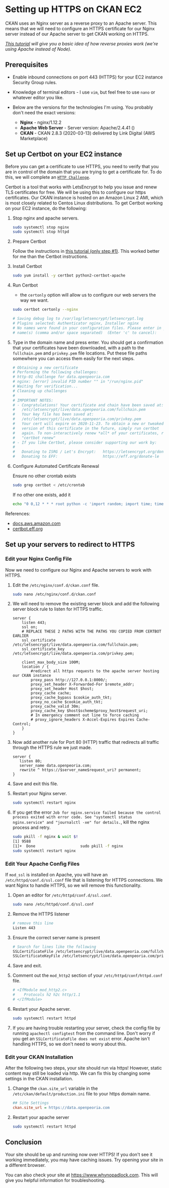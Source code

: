 # Setting up HTTPS on CKAN EC2

CKAN uses an Nginx server as a reverse proxy to an Apache server. This means that we will need to configure an HTTPS certificate for our Nginx server instead of our Apache server to get CKAN working on HTTPS.

*[This tutorial](https://www.youtube.com/watch?v=ng5DsxYp-Bk) will give you a basic idea of how reverse proxies work (we're using Apache instead of Node).*

## Prerequisites

- Enable inbound connections on port 443 (HTTPS) for your EC2 instance Security Group rules.

- Knowledge of terminal editors - I use `vim`, but feel free to use `nano` or whatever editor you like.

- Below are the versions for the technologies I'm using. You probably don't need the exact versions:

    - **Nginx** - nginx/1.12.2
    - **Apache Web Server** - Server version: Apache/2.4.41 ()
    - **CKAN** - CKAN 2.8.3 (2020-03-13) delivered by Link Digital (AWS Marketplace)

## Set up Certbot on your EC2 instance

Before you can get a certificate to use HTTPS, you need to verify that you are in control of the domain that you are trying to get a certificate for. To do this, we will complete an [`HTTP Challenge`](https://letsencrypt.org/docs/challenge-types/#http-01-challenge).

Certbot is a tool that works with LetsEncrypt to help you issue and renew TLS certificates for free. We will be using this to configure our https certificates. Our CKAN instance is hosted on an Amazon Linux 2 AMI, which is most closely related to Centos Linux distributions. To get Certbot working on your EC2 instance, do the following:

1. Stop nginx and apache servers.

    ```bash
    sudo systemctl stop nginx
    sudo systemctl stop httpd
    ```

2. Prepare Certbot

    Follow the instructions in [this tutorial (only step #1)](https://docs.aws.amazon.com/AWSEC2/latest/UserGuide/SSL-on-amazon-linux-2.html#prepare). This worked better for me than the Certbot instructions.


3. Install Certbot

    ```bash
    sudo yum install -y certbot python2-certbot-apache
    ```


4. Run Certbot

    - the `certonly` option will allow us to configure our web servers the way we want.

    ```bash
    sudo certbot certonly --nginx

    # Saving debug log to /var/log/letsencrypt/letsencrypt.log
    # Plugins selected: Authenticator nginx, Installer nginx
    # No names were found in your configuration files. Please enter in your domain
    # name(s) (comma and/or space separated)  (Enter 'c' to cancel):
    ```

5. Type in the domain name and press enter. You should get a confirmation that your certificates have been downloaded, with a path to the `fullchain.pem` and `privkey.pem` file locations. Put these file paths somewhere you can access them easily for the next steps.

    ```bash
    # Obtaining a new certificate
    # Performing the following challenges:
    # http-01 challenge for data.openpeoria.com
    # nginx: [error] invalid PID number "" in "/run/nginx.pid"
    # Waiting for verification...
    # Cleaning up challenges
    #
    # IMPORTANT NOTES:
    # - Congratulations! Your certificate and chain have been saved at:
    #   /etc/letsencrypt/live/data.openpeoria.com/fullchain.pem
    #   Your key file has been saved at:
    #   /etc/letsencrypt/live/data.openpeoria.com/privkey.pem
    #   Your cert will expire on 2020-11-23. To obtain a new or tweaked
    #   version of this certificate in the future, simply run certbot
    #   again. To non-interactively renew *all* of your certificates, run
    #   "certbot renew"
    # - If you like Certbot, please consider supporting our work by:
    #
    #   Donating to ISRG / Let's Encrypt:   https://letsencrypt.org/donate
    #   Donating to EFF:                    https://eff.org/donate-le
    ```


6. Configure Automated Certificate Renewal

    Ensure no other crontab exists

    ```bash
    sudo grep certbot < /etc/crontab
    ```

    If no other one exists, add it

    ```bash
    echo "0 0,12 * * * root python -c 'import random; import time; time.sleep(random.random() * 3600)' && certbot renew -q" | sudo tee -a /etc/crontab > /dev/null
    ```

References:

- [docs.aws.amazon.com](https://docs.aws.amazon.com/AWSEC2/latest/UserGuide/SSL-on-amazon-linux-2.html)
- [certbot.eff.org](https://certbot.eff.org/lets-encrypt/centosrhel7-nginx)

## Set up your servers to redirect to HTTPS

### Edit your Nginx Config File

Now we need to configure our Nginx and Apache servers to work with HTTPS.

1. Edit the `/etc/nginx/conf.d/ckan.conf` file.

   ```bash
   sudo nano /etc/nginx/conf.d/ckan.conf
   ```

2. We will need to remove the existing server block and add the following server block rule to listen for HTTPS traffic.

    ```nginx
    server {
        listen 443;
        ssl on;
        # REPLACE THESE 2 PATHS WITH THE PATHS YOU COPIED FROM CERTBOT EARLIER
        ssl_certificate /etc/letsencrypt/live/data.openpeoria.com/fullchain.pem;
        ssl_certificate_key /etc/letsencrypt/live/data.openpeoria.com/privkey.pem;

        client_max_body_size 100M;
        location / {
            #redirect all https requests to the apache server hosting our CKAN instance
            proxy_pass http://127.0.0.1:8000/;
            proxy_set_header X-Forwarded-For $remote_addr;
            proxy_set_header Host $host;
            proxy_cache cache;
            proxy_cache_bypass $cookie_auth_tkt;
            proxy_no_cache $cookie_auth_tkt;
            proxy_cache_valid 30m;
            proxy_cache_key $host$scheme$proxy_host$request_uri;
            # In emergency comment out line to force caching
            # proxy_ignore_headers X-Accel-Expires Expires Cache-Control;
        }
    }
    ```

3. Now add another rule for Port 80 (HTTP) traffic that redirects all traffic through the HTTPS rule we just made.

    ```nginx
    server {
       listen 80;
       server_name data.openpeoria.com;
       rewrite ^ https://$server_name$request_uri? permanent;
    }
    ```

4. Save and exit this file.

5. Restart your Nginx server.

    ```bash
    sudo systemctl restart nginx
    ```

6. If you get the error `Job for nginx.service failed because the control process exited with error code. See "systemctl status nginx.service" and "journalctl -xe" for details.`, kill the nginx process and retry.

    ```bash
    sudo pkill -f nginx & wait $!
    [1] 9588
    [1]+  Done                    sudo pkill -f nginx
    sudo systemctl restart nginx
    ```

### Edit Your Apache Config Files

If `mod_ssl` is installed on Apache, you will have an `/etc/httpd/conf.d/ssl.conf` file that is listening for HTTPS connections. We want Nginx to handle HTTPS, so we will remove this functionality.

1. Open an editor for `/etc/httpd/conf.d/ssl.conf`.

    ```bash
    sudo nano /etc/httpd/conf.d/ssl.conf
    ```

2. Remove the HTTPS listener

    ```bash
    # remove this line
    Listen 443
    ```

3. Ensure the correct server name is present

    ```bash
    # Search for lines like the following
    SSLCertificateFile /etc/letsencrypt/live/data.openpeoria.com/fullchain.pem
    SSLCertificateKeyFile /etc/letsencrypt/live/data.openpeoria.com/privkey.pem
    ```

4. Save and exit.

5. Comment out the `mod_http2` section of your `/etc/httpd/conf/httpd.conf` file.

    ```bash
    # <IfModule mod_http2.c>
    #    Protocols h2 h2c http/1.1
    # </IfModule>
    ```

6. Restart your Apache server.

    ```bash
    sudo systemctl restart httpd
    ```

7. If you are having trouble restarting your server, check the config file by running `apachectl configtest` from the command line. Don't worry if you get an `SSLCertificateFile does not exist` error. Apache isn't handling HTTPS, so we don't need to worry about this.

### Edit your CKAN Installation

After the following two steps, your site should run via https! However, static content may still be loaded via http. We can fix this by changing some settings in the CKAN installation.

1. Change the `ckan.site_url` variable in the `/etc/ckan/default/production.ini` file to your https domain name.

    ```ini
    ## Site Settings
    ckan.site_url = https://data.openpeoria.com
    ```

2. Restart your apache server

    ```bash
    sudo systemctl restart httpd
    ```

## Conclusion

Your site should be up and running now over HTTPS! If you don't see it working immediately, you may have caching issues. Try opening your site in a different browser.

You can also check your site at https://www.whynopadlock.com. This will give you helpful information for troubleshooting.
